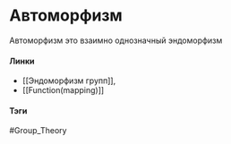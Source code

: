 # Автоморфизм
Автоморфизм это взаимно однозначный эндоморфизм

#### Линки 
- [[Эндоморфизм групп]],
- [[Function(mapping)]]
#### Тэги 
 #Group_Theory